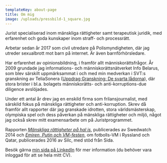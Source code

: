 ```yaml
---
templateKey: about-page
title: Om mig
image: /uploads/pressbild-1_square.jpg
---
```

Jurist specialiserad inom mänskliga rättigheter samt terapeutisk juridik, med erfarenhet och goda kunskaper inom straff- och processrätt. 

Arbetar sedan år 2017 som civil utredare på Polismyndigheten, där jag utreder sexualbrott mot barn på internet. Är även barnförhörsledare.

Har erfarenhet av opinionsbildning, i framför allt människorättsfrågor. År 2009 grundade jag informations- och människorättsnätverket Info Belarus, som blev särskilt uppmärksammat i och med min medverkan i SVT:s granskning av TeliaSonera ([Uppdrag Granskning: De svarta lådorna](https://vimeo.com/86001576)), där stora brister i bl.a. bolagets människorätts- och anti-korruptions-due diligence avslöjades.

Under ett antal år drev jag en enskild firma som frilansjournalist, med särskild fokus på mänskliga rättigheter och anti-korruption. Skrev då framför allt rapporter där jag granskade idrotten, stora världsmästerskap, olympiska spel och dess påverkan på mänskliga rättigheter och miljö, något jag också skrev mitt examensarbete om på Juristprogrammet.

Rapporten [_Mänskliga rättigheter på hal is_](http://www.swedwatch.org/sv/rapporter/manskliga-rattigheter-pa-hal), publicerades av Swedwatch 2014 och [_Emiren, Putin och VM-festen_](http://silc.se/wp-content/uploads/2016/05/Emiren-Putin-och-VM-festen.pdf), om fotbolls-VM i Ryssland och Qatar, publicerades 2016 av Silc, med stöd från Sida. 

Besök gärna [min sida på LinkedIn](https://www.linkedin.com/in/isabelsommerfeld) för mer information (du behöver vara inloggad för att se hela mitt CV).
